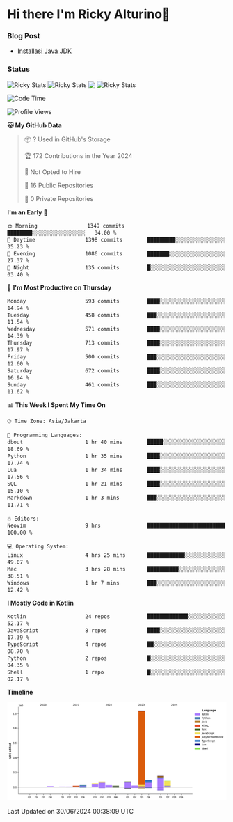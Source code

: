 # Hi there I'm Ricky Alturino👋

### Blog Post

<!-- BLOG-POST-LIST:START -->

- [Installasi Java JDK](https://onirutla.medium.com/installasi-java-jdk-ec701beeb5cb?source=rss-d9d81c918cc9------2)
<!-- BLOG-POST-LIST:END -->

### Status

<img align="center" alt="Ricky Stats" src="https://github-readme-stats.vercel.app/api?username=Alturino&theme=dark&show_icons=true&hide_border=false" />
<img align="center" alt="Ricky Stats" src="https://github-readme-stats.vercel.app/api/top-langs/?username=Alturino&theme=dark&show_icons=true&layout=compact"/>
<img align="center" width="640px" src="https://github-readme-stats.vercel.app/api/wakatime?username=Alturino&layout=compact&hide_border=true&theme=dark">
<img align="center" alt="Ricky Stats" src="https://leetcard.jacoblin.cool/onirutla?border=0&radius=20&ext=activity"/>

<!--START_SECTION:waka-->
![Code Time](http://img.shields.io/badge/Code%20Time-367%20hrs%2055%20mins-blue)

![Profile Views](http://img.shields.io/badge/Profile%20Views-0-blue)

**🐱 My GitHub Data** 

> 📦 ? Used in GitHub's Storage 
 > 
> 🏆 172 Contributions in the Year 2024
 > 
> 🚫 Not Opted to Hire
 > 
> 📜 16 Public Repositories 
 > 
> 🔑 0 Private Repositories 
 > 
**I'm an Early 🐤** 

```text
🌞 Morning                1349 commits        ████████░░░░░░░░░░░░░░░░░   34.00 % 
🌆 Daytime                1398 commits        █████████░░░░░░░░░░░░░░░░   35.23 % 
🌃 Evening                1086 commits        ███████░░░░░░░░░░░░░░░░░░   27.37 % 
🌙 Night                  135 commits         █░░░░░░░░░░░░░░░░░░░░░░░░   03.40 % 
```
📅 **I'm Most Productive on Thursday** 

```text
Monday                   593 commits         ████░░░░░░░░░░░░░░░░░░░░░   14.94 % 
Tuesday                  458 commits         ███░░░░░░░░░░░░░░░░░░░░░░   11.54 % 
Wednesday                571 commits         ████░░░░░░░░░░░░░░░░░░░░░   14.39 % 
Thursday                 713 commits         ████░░░░░░░░░░░░░░░░░░░░░   17.97 % 
Friday                   500 commits         ███░░░░░░░░░░░░░░░░░░░░░░   12.60 % 
Saturday                 672 commits         ████░░░░░░░░░░░░░░░░░░░░░   16.94 % 
Sunday                   461 commits         ███░░░░░░░░░░░░░░░░░░░░░░   11.62 % 
```


📊 **This Week I Spent My Time On** 

```text
🕑︎ Time Zone: Asia/Jakarta

💬 Programming Languages: 
dbout                    1 hr 40 mins        █████░░░░░░░░░░░░░░░░░░░░   18.69 % 
Python                   1 hr 35 mins        ████░░░░░░░░░░░░░░░░░░░░░   17.74 % 
Lua                      1 hr 34 mins        ████░░░░░░░░░░░░░░░░░░░░░   17.56 % 
SQL                      1 hr 21 mins        ████░░░░░░░░░░░░░░░░░░░░░   15.10 % 
Markdown                 1 hr 3 mins         ███░░░░░░░░░░░░░░░░░░░░░░   11.71 % 

🔥 Editors: 
Neovim                   9 hrs               █████████████████████████   100.00 % 

💻 Operating System: 
Linux                    4 hrs 25 mins       ████████████░░░░░░░░░░░░░   49.07 % 
Mac                      3 hrs 28 mins       ██████████░░░░░░░░░░░░░░░   38.51 % 
Windows                  1 hr 7 mins         ███░░░░░░░░░░░░░░░░░░░░░░   12.42 % 
```

**I Mostly Code in Kotlin** 

```text
Kotlin                   24 repos            █████████████░░░░░░░░░░░░   52.17 % 
JavaScript               8 repos             ████░░░░░░░░░░░░░░░░░░░░░   17.39 % 
TypeScript               4 repos             ██░░░░░░░░░░░░░░░░░░░░░░░   08.70 % 
Python                   2 repos             █░░░░░░░░░░░░░░░░░░░░░░░░   04.35 % 
Shell                    1 repo              █░░░░░░░░░░░░░░░░░░░░░░░░   02.17 % 
```



**Timeline**

![Lines of Code chart](https://raw.githubusercontent.com/Alturino/Alturino/main/assets/bar_graph.png)


 Last Updated on 30/06/2024 00:38:09 UTC
<!--END_SECTION:waka-->

